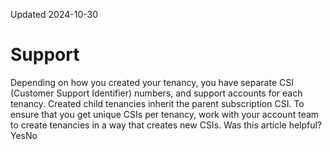 Updated 2024-10-30
# Support
Depending on how you created your tenancy, you have separate CSI (Customer Support Identifier) numbers, and support accounts for each tenancy. Created child tenancies inherit the parent subscription CSI.
To ensure that you get unique CSIs per tenancy, work with your account team to create tenancies in a way that creates new CSIs.
Was this article helpful?
YesNo

